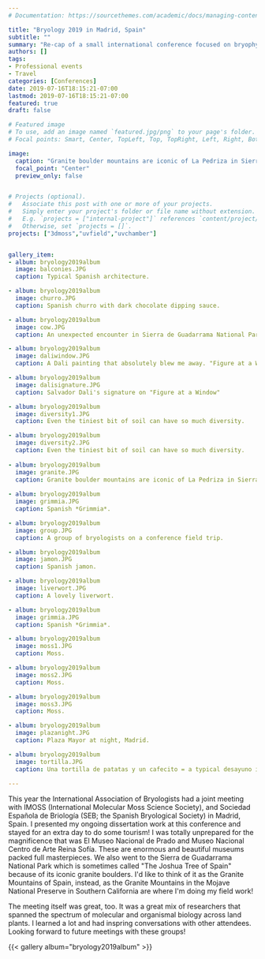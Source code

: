 ```yaml
---
# Documentation: https://sourcethemes.com/academic/docs/managing-content/

title: "Bryology 2019 in Madrid, Spain"
subtitle: ""
summary: "Re-cap of a small international conference focused on bryophyte research."
authors: []
tags: 
- Professional events
- Travel
categories: [Conferences]
date: 2019-07-16T18:15:21-07:00
lastmod: 2019-07-16T18:15:21-07:00
featured: true
draft: false

# Featured image
# To use, add an image named `featured.jpg/png` to your page's folder.
# Focal points: Smart, Center, TopLeft, Top, TopRight, Left, Right, BottomLeft, Bottom, BottomRight.

image: 
  caption: "Granite boulder mountains are iconic of La Pedriza in Sierra de Guadarrama National Park, Spain"
  focal_point: "Center"
  preview_only: false


# Projects (optional).
#   Associate this post with one or more of your projects.
#   Simply enter your project's folder or file name without extension.
#   E.g. `projects = ["internal-project"]` references `content/project/deep-learning/index.md`.
#   Otherwise, set `projects = []`.
projects: ["3dmoss","uvfield","uvchamber"]


gallery_item:
- album: bryology2019album
  image: balconies.JPG
  caption: Typical Spanish architecture.

- album: bryology2019album
  image: churro.JPG
  caption: Spanish churro with dark chocolate dipping sauce.

- album: bryology2019album
  image: cow.JPG
  caption: An unexpected encounter in Sierra de Guadarrama National Park.

- album: bryology2019album
  image: daliwindow.JPG
  caption: A Dali painting that absolutely blew me away. "Figure at a Window", 1925

- album: bryology2019album
  image: dalisignature.JPG
  caption: Salvador Dali's signature on "Figure at a Window"

- album: bryology2019album
  image: diversity1.JPG
  caption: Even the tiniest bit of soil can have so much diversity.

- album: bryology2019album
  image: diversity2.JPG
  caption: Even the tiniest bit of soil can have so much diversity.
  
- album: bryology2019album
  image: granite.JPG
  caption: Granite boulder mountains are iconic of La Pedriza in Sierra de Guadarrama National Park, Spain.
  
- album: bryology2019album
  image: grimmia.JPG
  caption: Spanish *Grimmia*.

- album: bryology2019album
  image: group.JPG
  caption: A group of bryologists on a conference field trip.

- album: bryology2019album
  image: jamon.JPG
  caption: Spanish jamon.

- album: bryology2019album
  image: liverwort.JPG
  caption: A lovely liverwort.

- album: bryology2019album
  image: grimmia.JPG
  caption: Spanish *Grimmia*.

- album: bryology2019album
  image: moss1.JPG
  caption: Moss.

- album: bryology2019album
  image: moss2.JPG
  caption: Moss.

- album: bryology2019album
  image: moss3.JPG
  caption: Moss.

- album: bryology2019album
  image: plazanight.JPG
  caption: Plaza Mayor at night, Madrid.

- album: bryology2019album
  image: tortilla.JPG
  caption: Una tortilla de patatas y un cafecito = a typical desayuno in Madrid. 
  
---
```


This year the International Association of Bryologists had a joint meeting with IMOSS (International Molecular Moss Science Society), and Sociedad Española de Briología (SEB; the Spanish Bryological Society) in Madrid, Spain. I presented my ongoing dissertation work at this conference and stayed for an extra day to do some tourism! I was totally unprepared for the magnificence that was El Museo Nacional de Prado and Museo Nacional Centro de Arte Reina Sofía. These are enormous and beautiful museums packed full masterpieces. We also went to the Sierra de Guadarrama National Park which is sometimes called "The Joshua Tree of Spain" because of its iconic granite boulders. I'd like to think of it as the Granite Mountains of Spain, instead, as the Granite Mountains in the Mojave National Preserve in Southern California are where I'm doing my field work!

The meeting itself was great, too. It was a great mix of researchers that spanned the spectrum of molecular and organismal biology across land plants. I learned a lot and had inspring conversations with other attendees. Looking forward to future meetings with these groups! 

{{< gallery album="bryology2019album" >}}
